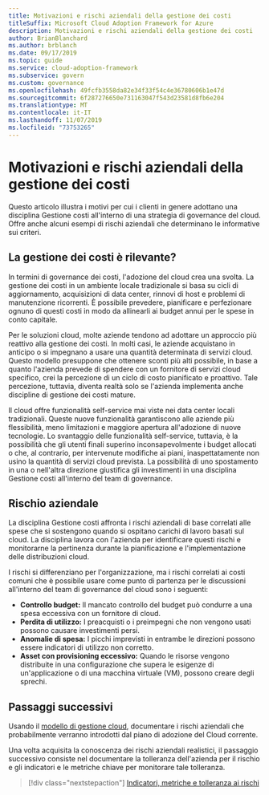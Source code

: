 ```yaml
---
title: Motivazioni e rischi aziendali della gestione dei costi
titleSuffix: Microsoft Cloud Adoption Framework for Azure
description: Motivazioni e rischi aziendali della gestione dei costi
author: BrianBlanchard
ms.author: brblanch
ms.date: 09/17/2019
ms.topic: guide
ms.service: cloud-adoption-framework
ms.subservice: govern
ms.custom: governance
ms.openlocfilehash: 49fcfb3558da82e34f33f54c4e36780606b1e47d
ms.sourcegitcommit: 6f287276650e731163047f543d23581d8fb6e204
ms.translationtype: MT
ms.contentlocale: it-IT
ms.lasthandoff: 11/07/2019
ms.locfileid: "73753265"
---
```

# <a name="cost-management-motivations-and-business-risks"></a>Motivazioni e rischi aziendali della gestione dei costi

Questo articolo illustra i motivi per cui i clienti in genere adottano una disciplina Gestione costi all'interno di una strategia di governance del cloud. Offre anche alcuni esempi di rischi aziendali che determinano le informative sui criteri.

<!-- markdownlint-disable MD026 -->

## <a name="is-cost-management-relevant"></a>La gestione dei costi è rilevante?

In termini di governance dei costi, l'adozione del cloud crea una svolta. La gestione dei costi in un ambiente locale tradizionale si basa su cicli di aggiornamento, acquisizioni di data center, rinnovi di host e problemi di manutenzione ricorrenti. È possibile prevedere, pianificare e perfezionare ognuno di questi costi in modo da allinearli ai budget annui per le spese in conto capitale.

Per le soluzioni cloud, molte aziende tendono ad adottare un approccio più reattivo alla gestione dei costi. In molti casi, le aziende acquistano in anticipo o si impegnano a usare una quantità determinata di servizi cloud. Questo modello presuppone che ottenere sconti più alti possibile, in base a quanto l'azienda prevede di spendere con un fornitore di servizi cloud specifico, crei la percezione di un ciclo di costo pianificato e proattivo. Tale percezione, tuttavia, diventa realtà solo se l'azienda implementa anche discipline di gestione dei costi mature.

Il cloud offre funzionalità self-service mai viste nei data center locali tradizionali. Queste nuove funzionalità garantiscono alle aziende più flessibilità, meno limitazioni e maggiore apertura all'adozione di nuove tecnologie. Lo svantaggio delle funzionalità self-service, tuttavia, è la possibilità che gli utenti finali superino inconsapevolmente i budget allocati o che, al contrario, per intervenute modifiche ai piani, inaspettatamente non usino la quantità di servizi cloud prevista. La possibilità di uno spostamento in una o nell'altra direzione giustifica gli investimenti in una disciplina Gestione costi all'interno del team di governance.

## <a name="business-risk"></a>Rischio aziendale

La disciplina Gestione costi affronta i rischi aziendali di base correlati alle spese che si sostengono quando si ospitano carichi di lavoro basati sul cloud. La disciplina lavora con l'azienda per identificare questi rischi e monitorarne la pertinenza durante la pianificazione e l'implementazione delle distribuzioni cloud.

I rischi si differenziano per l'organizzazione, ma i rischi correlati ai costi comuni che è possibile usare come punto di partenza per le discussioni all'interno del team di governance del cloud sono i seguenti:

- **Controllo budget:** Il mancato controllo del budget può condurre a una spesa eccessiva con un fornitore di cloud.
- **Perdita di utilizzo:** I preacquisti o i preimpegni che non vengono usati possono causare investimenti persi.
- **Anomalie di spesa:** I picchi imprevisti in entrambe le direzioni possono essere indicatori di utilizzo non corretto.
- **Asset con provisioning eccessivo:** Quando le risorse vengono distribuite in una configurazione che supera le esigenze di un'applicazione o di una macchina virtuale (VM), possono creare degli sprechi.

## <a name="next-steps"></a>Passaggi successivi

Usando il [modello di gestione cloud](./template.md), documentare i rischi aziendali che probabilmente verranno introdotti dal piano di adozione del Cloud corrente.

Una volta acquisita la conoscenza dei rischi aziendali realistici, il passaggio successivo consiste nel documentare la tolleranza dell'azienda per il rischio e gli indicatori e le metriche chiave per monitorare tale tolleranza.

> [!div class="nextstepaction"]
> [Indicatori, metriche e tolleranza ai rischi](./metrics-tolerance.md)
